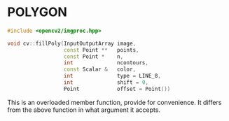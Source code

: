 POLYGON
=======

```c++
#include <opencv2/imgproc.hpp>

void cv::fillPoly(InputOutputArray image,
                  const Point **   points,
                  const Point *    n,
                  int              ncontours,
                  const Scalar &   color,
                  int              type = LINE_8,
                  int              shift = 0,
                  Point            offset = Point())
```

This is an overloaded member function, provide for convenience.
It differs from the above function in what argument it accepts.
